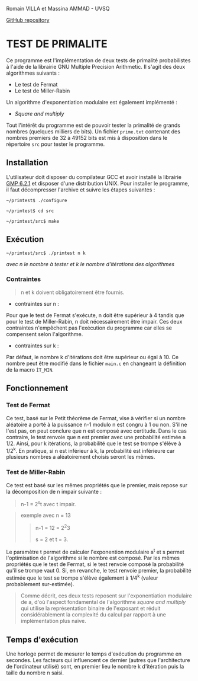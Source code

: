 Romain VILLA et Massina AMMAD - UVSQ

[GitHub repository](https://github.com/romain-villa/primtest)

# TEST DE PRIMALITE

Ce programme est l'implémentation de deux tests de primalité probabilistes à l'aide de la librairie GNU Multiple Precision Arithmetic. Il s'agit des deux algorithmes suivants : 
- Le test de Fermat 
- Le test de Miller-Rabin

Un algorithme d'exponentiation modulaire est également implémenté :
- *Square and multiply*

Tout l'intérêt du programme est de pouvoir tester la primalité de grands nombres (quelques milliers de bits). Un fichier ```prime.txt``` contenant des nombres premiers de 32 à 49152 bits est mis à disposition dans le répertoire ```src``` pour tester le programme.

## Installation

L'utilisateur doit disposer du compilateur GCC et avoir installé la librairie [GMP 6.2.1](https://gmplib.org/) et disposer d'une distribution UNIX.
Pour installer le programme, il faut décompresser l'archive et suivre les étapes suivantes :
 ```
~/primtest$ ./configure

~/primtest$ cd src

~/primtest/src$ make
```

## Exécution

```
~/primtest/src$ ./primtest n k
```
*avec n le nombre à tester et k le nombre d'itérations des algorithmes*

### Contraintes

> n et k doivent obligatoirement être fournis.

- contraintes sur n :

Pour que le test de Fermat s'exécute, n doit être supérieur à 4 tandis que pour le test de Miller-Rabin, n doit nécessairement être impair.
Ces deux contraintes n'empêchent pas l'exécution du programme car elles se compensent selon l'algorithme.

- contraintes sur k :

Par défaut, le nombre k d'itérations doit être supérieur ou égal à 10.
Ce nombre peut être modifié dans le fichier ```main.c``` en changeant la définition de la macro ```ÌT_MIN```.

## Fonctionnement

### Test de Fermat

Ce test, basé sur le Petit théorème de Fermat, vise à vérifier si un nombre aléatoire a porté à la puissance n-1 modulo n est congru à 1 ou non. S'il ne l'est pas, on peut conclure que n est composé avec certitude. Dans le cas contraire, le test renvoie que n est premier avec une probabilité estimée a 1/2. Ainsi, pour k itérations, la probabilité que le test se trompe s'élève à 1/2<sup>k</sup>. En pratique, si n est inférieur à k, la probabilité est inférieure car plusieurs nombres a aléatoirement choisis seront les mêmes.

### Test de Miller-Rabin

Ce test est basé sur les mêmes propriétés que le premier, mais repose sur la décomposition de n impair suivante :

> n-1 = 2<sup>s</sup>t avec t impair.

> exemple avec n = 13
> 
>> n-1 = 12 = 2<sup>2</sup>3
>> 
>> s = 2 et t = 3.

Le paramètre t permet de calculer l'exponention modulaire a<sup>t</sup> et s permet l'optimisation de l'algorithme si le nombre est composé.
Par les mêmes propriétés que le test de Fermat, si le test renvoie composé la probabilité qu'il se trompe vaut 0. Si, en revanche, le test renvoie premier, la probabilité estimée que le test se trompe s'élève également à 1/4<sup>k</sup> (valeur probablement sur-estimée).

> Comme décrit, ces deux tests reposent sur l'exponentiation modulaire de a, d'où l'aspect fondamental de l'algorithme *square and multiply* qui utilise la représentation binaire de l'exposant et réduit considérablement la complexité du calcul par rapport à une implémentation plus naïve.

## Temps d'exécution

Une horloge permet de mesurer le temps d'exécution du programme en secondes. Les facteurs qui influencent ce dernier (autres que l'architecture de l'ordinateur utilisé) sont, en premier lieu le nombre k d'itération puis la taille du nombre n saisi. 




